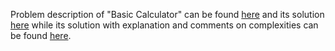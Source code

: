 Problem description of "Basic Calculator" can be found [here](https://leetcode.com/problems/basic-calculator/) and its solution [here](https://github.com/aurimas13/LeetCode-HackerRank-MAANG/blob/main/LeetCode/Python%20Solutions/Basic%20Calculator/calculate.py) while its solution with explanation and comments on complexities can be found [here](https://leetcode.com/problems/basic-calculator/solutions/3242809/python-solution/).